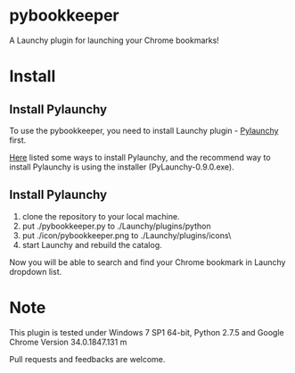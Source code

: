pybookkeeper
============

A Launchy plugin for launching your Chrome bookmarks!

Install
============
## Install Pylaunchy
To use the pybookkeeper, you need to install Launchy plugin - [Pylaunchy](http://www.launchy.net/plugins.php) first. 

[Here](http://pylaunchy.sourceforge.net/docs/install.html) listed some ways to install Pylaunchy, and the recommend way to install Pylaunchy is using the installer (PyLaunchy-0.9.0.exe).

## Install Pylaunchy
1. clone the repository to your local machine.
2. put ./pybookkeeper.py to ./Launchy/plugins/python
3. put ./icon/pybookkeeper.png to ./Launchy/plugins/icons\
4. start Launchy and rebuild the catalog.

Now you will be able to search and find your Chrome bookmark in Launchy dropdown list.

Note
============
This plugin is tested under Windows 7 SP1 64-bit, Python 2.7.5 and Google Chrome Version 34.0.1847.131 m

Pull requests and feedbacks are welcome.







